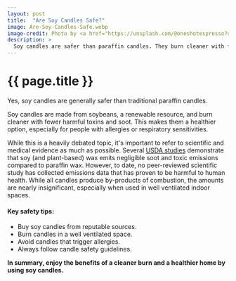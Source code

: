 ```yaml
---
layout: post
title:  "Are Soy Candles Safe?"
image: Are-Soy-Candles-Safe.webp
image-credit: Photo by <a href="https://unsplash.com/@oneshotespresso?utm_content=creditCopyText&utm_medium=referral&utm_source=unsplash">Hans Vivek</a> on <a href="https://unsplash.com/photos/lighted-candle-66qsl7ia2cE?utm_content=creditCopyText&utm_medium=referral&utm_source=unsplash">Unsplash</a>
description: >
  Soy candles are safer than paraffin candles. They burn cleaner with fewer toxins and soot, making them a healthier option.
---
```


<div class="article-text">
  <h1 class="lead" id="target">{{ page.title }}</h1>
  <p>
    Yes, soy candles are generally safer than traditional paraffin candles.
  </p>
  <!--excerpt-->
  <section>
    <p>
    Soy candles are made from soybeans, a renewable resource, and burn cleaner with fewer harmful toxins and soot. This makes them a healthier option, especially for people with allergies or respiratory sensitivities.
    </p>
    <p>
    While this is a heavily debated topic, it's important to refer to scientific and medical evidence as much as possible. Several <a href="https://portal.nifa.usda.gov/web/crisprojectpages/0206030-soybean-candles-for-healthy-life-and-well-being.html" target="_blank">USDA studies</a> demonstrate that soy (and plant-based) wax emits negligible soot and toxic emissions compared to paraffin wax. However, to date, no peer-reviewed scientific study has collected emissions data that has proven to be harmful to human health. While all candles produce by-products of combustion, the amounts are nearly insignificant, especially when used in well ventilated indoor spaces.
    </p>
    <h4>Key safety tips:</h4>
    <ul>
    <li>Buy soy candles from reputable sources.</li>
    <li>Burn candles in a well ventilated space.</li>
    <li>Avoid candles that trigger allergies.</li>
    <li>Always follow candle safety guidelines.</li>
    </ul>
    <p><strong>
    In summary, enjoy the benefits of a cleaner burn and a healthier home by using soy candles.
    </strong></p>
  </section>
</div>